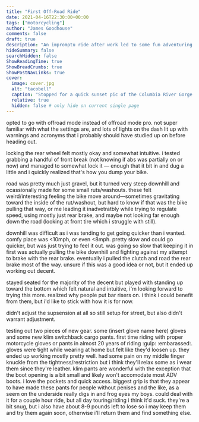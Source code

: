 ```yaml
---
title: "First Off-Road Ride"
date: 2021-04-16T22:30:00+00:00
tags: ["motorcycling"]
author: "James Goodhouse"
comments: false
draft: true
description: "An impromptu ride after work led to some fun adventuring off-road for the first time."
hideSummary: false
searchHidden: false
ShowReadingTime: true
ShowBreadCrumbs: true
ShowPostNavLinks: true
cover:
  image: cover.jpg
  alt: "tacobell"
  caption: "Stopped for a quick sunset pic of the Columbia River Gorge up above Angels Rest trailhead."
  relative: true
  hidden: false # only hide on current single page
---
```


opted to go with offroad mode instead of offroad mode pro. not super familiar with what the settings are, and lots of lights on the dash lit up with warnings and acronyms that i probably should have studied up on before heading out.

locking the rear wheel felt mostly okay and somewhat intuitive. i tested grabbing a handful of front break (not knowing if abs was partially on or now) and managed to somewhat lock it — enough that it bit in and dug a little and i quickly realized that's how you dump your bike.

road was pretty much just gravel, but it turned very steep downhill and ocassionally made for some small ruts/washouts. these felt weird/interesting feeling the bike move around—sometimes gravitating toward the inside of the rut/washout, but hard to know if that was the bike pulling that way, or me leading it inadvetratbly while trying to regulate speed, using mostly just rear brake, and maybe not looking far enough down the road (looking at front tire which i struggle with still).

downhill was difficult as i was tending to get going quicker than i wanted. comfy place was <10mph, or even <8mph. pretty slow and could go quicker, but was just trying to feel it out. was going so slow that keeping it in first was actually pulling the bike downhill and fighting against my attempt to brake with the rear brake. eventually i pulled the clutch and road the rear brake most of the way. unsure if this was a good idea or not, but it ended up working out decent.

stayed seated for the majority of the decent but played with standing up toward the bottom which felt natural and intuitive, i'm looking forward to trying this more. realized why people put bar risers on. i think i could benefit from them, but i'd like to stick with how it is for now.

didn't adjust the supsension at all so still setup for street, but also didn't warrant adjustment.

testing out two pieces of new gear. some (insert glove name here) gloves and some new klim switchback cargo pants. first time riding with proper motorcycle gloves or pants in almost 20 years of riding :gulp: :embarassed:. gloves were tight while wearing at home but felt like they'd loosen up. they ended up working mostly pretty well. had some pain on my middle finger knuckle from the tightness/restriction but i think they'll relax some as i wear them since they're leather. klim pants are wonderful with the exception that the boot opening is a bit small and likely won't accomodate most ADV boots. i love the pockets and quick access. biggest grip is that they appear to have made these pants for people without penises and the like, as a seem on the underside really digs in and frog eyes my boys. could deal with it for a couple hour ride, but all day touring/riding i think it'd suck. they're a bit snug, but i also have about 8-9 pounds left to lose so i may keep them and try them again soon, otherwise i'll return them and find something else.
